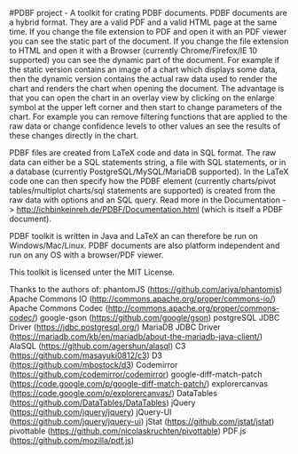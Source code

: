 #PDBF project - A toolkit for crating PDBF documents.
PDBF documents are a hybrid format. They are a valid PDF and a valid HTML page at the same time. 
If you change the file extension to PDF and open it with an PDF viewer you can see the static part of the document. If you change the file extension to HTML and open it with a Browser (currently Chrome/Firefox/IE 10 supported) you can see the dynamic part of the document. For example if the static version contains an image of a chart which displays some data, then the dynamic version contains the actual raw data used to render the chart and renders the chart when opening the document. The advantage is that you can open the chart in an overlay view by clicking on the enlarge symbol at the upper left corner and then start to change parameters of the chart. For example you can remove filtering functions that are applied to the raw data or change confidence levels to other values an see the results of these changes directly in the chart. 

PDBF files are created from LaTeX code and data in SQL format. The raw data can either be a SQL statements string, a file with SQL statements, or in a database (currently PostgreSQL/MySQL/MariaDB supported). In the LaTeX code one can then specify how the PDBF element (currently charts/pivot tables/multiplot charts/sql statements are supported) is created from the raw data with options and an SQL query. Read more in the Documentation -> http://ichbinkeinreh.de/PDBF/Documentation.html (which is itself a PDBF document).

PDBF toolkit is written in Java and LaTeX an can therefore be run on Windows/Mac/Linux. PDBF documents are also platform independent and run on any OS with a browser/PDF viewer.

This toolkit is licensed unter the MIT License.

Thanks to the authors of:
phantomJS (https://github.com/ariya/phantomjs)
Apache Commons IO (http://commons.apache.org/proper/commons-io/)
Apache Commons Codec (http://commons.apache.org/proper/commons-codec/)
google-gson (https://github.com/google/gson)
postgreSQL JDBC Driver (https://jdbc.postgresql.org/)
MariaDB JDBC Driver (https://mariadb.com/kb/en/mariadb/about-the-mariadb-java-client/)
AlaSQL (https://github.com/agershun/alasql)
C3 (https://github.com/masayuki0812/c3)
D3 (https://github.com/mbostock/d3)
Codemirror (https://github.com/codemirror/codemirror)
google-diff-match-patch (https://code.google.com/p/google-diff-match-patch/)
explorercanvas (https://code.google.com/p/explorercanvas/)
DataTables (https://github.com/DataTables/DataTables)
jQuery (https://github.com/jquery/jquery)
jQuery-UI (https://github.com/jquery/jquery-ui)
jStat (https://github.com/jstat/jstat)
pivottable (https://github.com/nicolaskruchten/pivottable)
PDF.js (https://github.com/mozilla/pdf.js)

